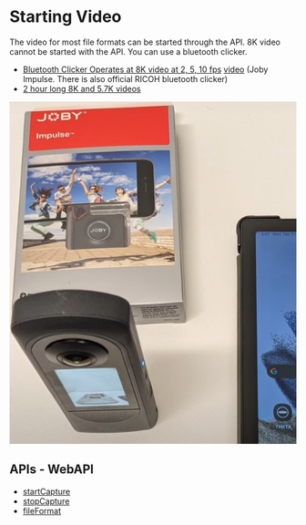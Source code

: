 # Starting Video

The video for most file formats can be started
through the API.  8K video cannot be started
with the API.  You can use a bluetooth clicker.

* [Bluetooth Clicker Operates at 8K video at 2, 5, 10 fps](https://community.theta360.guide/t/8k-5-fps-street-view-video-mode/9493/9?u=craig)
[video](https://youtu.be/Xu0Ca5VubBw?feature=shared) (Joby Impulse.  There is also official RICOH bluetooth clicker)
* [2 hour long 8K and 5.7K videos](https://community.theta360.guide/t/2-hour-360-videos-with-ricoh-theta-x-low-fps-at-5-7k-and-8k/8998?u=craig)

![bluetooth clicker](images/starting_video/bluetooth_clicker.png)

## APIs - WebAPI

* [startCapture](https://github.com/ricohapi/theta-api-specs/blob/main/theta-web-api-v2.1/commands/camera.start_capture.md)
* [stopCapture](https://github.com/ricohapi/theta-api-specs/blob/main/theta-web-api-v2.1/commands/camera.stop_capture.md)
* [fileFormat](https://github.com/ricohapi/theta-api-specs/blob/main/theta-web-api-v2.1/options/file_format.md)
